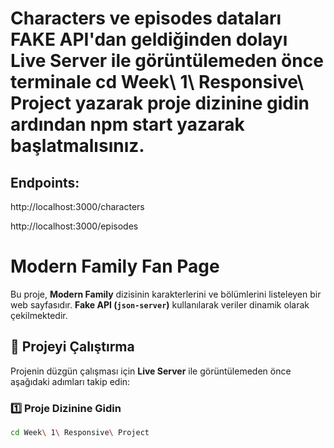 # Characters ve episodes dataları FAKE API'dan geldiğinden dolayı Live Server ile görüntülemeden önce terminale cd Week\ 1\ Responsive\ Project yazarak proje dizinine gidin ardından npm start yazarak başlatmalısınız.

## Endpoints:
http://localhost:3000/characters

http://localhost:3000/episodes

# Modern Family Fan Page

Bu proje, **Modern Family** dizisinin karakterlerini ve bölümlerini listeleyen bir web sayfasıdır. **Fake API (`json-server`)** kullanılarak veriler dinamik olarak çekilmektedir.

## 🚀 Projeyi Çalıştırma

Projenin düzgün çalışması için **Live Server** ile görüntülemeden önce aşağıdaki adımları takip edin:

### 1️⃣ **Proje Dizinine Gidin**
```sh
cd Week\ 1\ Responsive\ Project

